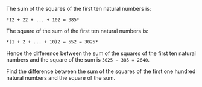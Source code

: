 The sum of the squares of the first ten natural numbers is:

`*12 + 22 + ... + 102 = 385*`


The square of the sum of the first ten natural numbers is:

`*(1 + 2 + ... + 10)2 = 552 = 3025*`


Hence the difference between the sum of the squares of the first ten natural numbers and the square of the sum is `3025 − 385 = 2640`.

Find the difference between the sum of the squares of the first one hundred natural numbers and the square of the sum.
